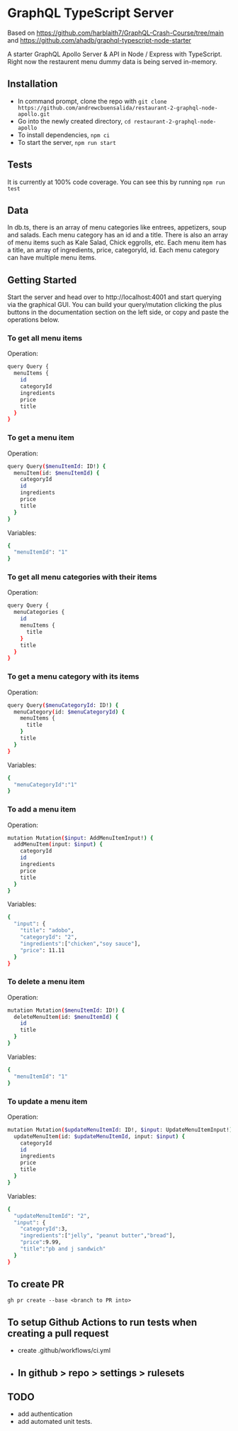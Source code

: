 # GraphQL TypeScript Server 
Based on https://github.com/harblaith7/GraphQL-Crash-Course/tree/main and https://github.com/ahadb/graphql-typescript-node-starter

A starter GraphQL Apollo Server & API in Node / Express with TypeScript. 
Right now the restaurent menu dummy data is being served in-memory.

## Installation

- In command prompt, clone the repo with 
`git clone https://github.com/andrewcbuensalida/restaurant-2-graphql-node-apollo.git`
- Go into the newly created directory, `cd restaurant-2-graphql-node-apollo`
- To install dependencies, `npm ci`
- To start the server, `npm run start`

## Tests
It is currently at 100% code coverage. You can see this by running
`npm run test`

## Data
In db.ts, there is an array of menu categories like entrees, appetizers, soup and salads. Each menu category has an id and a title. There is also an array of menu items such as Kale Salad, Chick eggrolls, etc. Each menu item has a title, an array of ingredients, price, categoryId, id. Each menu category can have multiple menu items. 

## Getting Started 

Start the server and head over to http://localhost:4001 and start querying via the graphical GUI. You can build your query/mutation clicking the plus buttons in the documentation section on the left side, or copy and paste the operations below.

### To get all menu items
Operation:
```bash
query Query {
  menuItems {
    id
    categoryId
    ingredients
    price
    title
  }
}
```

### To get a menu item
Operation:
```bash
query Query($menuItemId: ID!) {
  menuItem(id: $menuItemId) {
    categoryId
    id
    ingredients
    price
    title
  }
}
```
Variables:
```bash
{
  "menuItemId": "1"
}
```



### To get all menu categories with their items
Operation:
```bash
query Query {
  menuCategories {
    id
    menuItems {
      title
    }
    title
  }
}
```


### To get a menu category with its items
Operation:
```bash
query Query($menuCategoryId: ID!) {
  menuCategory(id: $menuCategoryId) {
    menuItems {
      title
    }
    title
  }
}
```
Variables:
```bash
{
  "menuCategoryId":"1"
}
```

### To add a menu item
Operation:
```bash
mutation Mutation($input: AddMenuItemInput!) {
  addMenuItem(input: $input) {
    categoryId
    id
    ingredients
    price
    title
  }
}
```
Variables:
```bash
{
  "input": {
    "title": "adobo",
    "categoryId": "2",
    "ingredients":["chicken","soy sauce"],
    "price": 11.11
  }
}
```

### To delete a menu item
Operation:
```bash
mutation Mutation($menuItemId: ID!) {
  deleteMenuItem(id: $menuItemId) {
    id
    title
  }
}
```
Variables:
```bash
{
  "menuItemId": "1"
}
```

### To update a menu item
Operation:
```bash
mutation Mutation($updateMenuItemId: ID!, $input: UpdateMenuItemInput!) {
  updateMenuItem(id: $updateMenuItemId, input: $input) {
    categoryId
    id
    ingredients
    price
    title
  }
}
```
Variables:
```bash
{
  "updateMenuItemId": "2",
  "input": {
    "categoryId":3,
    "ingredients":["jelly", "peanut butter","bread"],
    "price":9.99,
    "title":"pb and j sandwich"
  }
}
```

## To create PR
`gh pr create --base <branch to PR into>`

## To setup Github Actions to run tests when creating a pull request
- create .github/workflows/ci.yml
- In github > repo > settings > rulesets
  - 


## TODO
- add authentication
- add automated unit tests.